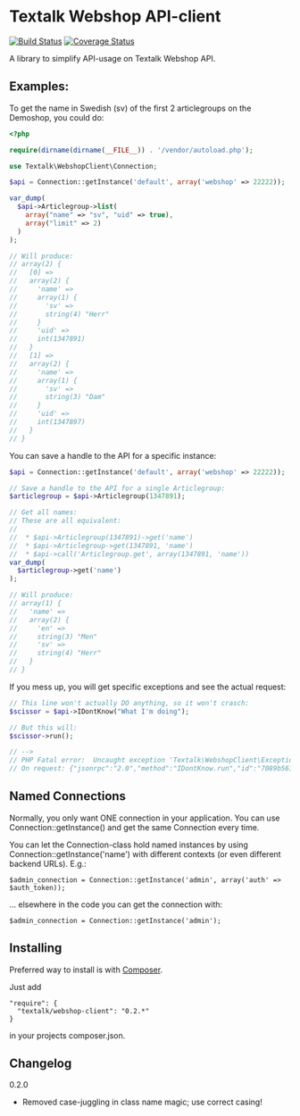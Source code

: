 Textalk Webshop API-client
==========================

[![Build Status](https://travis-ci.org/Textalk/textalk-webshopclient-php.png)](https://travis-ci.org/Textalk/textalk-webshopclient-php)
[![Coverage Status](https://coveralls.io/repos/Textalk/textalk-webshopclient-php/badge.png)](https://coveralls.io/r/Textalk/textalk-webshopclient-php)

A library to simplify API-usage on Textalk Webshop API.


Examples:
---------

To get the name in Swedish (sv) of the first 2 articlegroups on the Demoshop, you could do:

```php
<?php

require(dirname(dirname(__FILE__)) . '/vendor/autoload.php');

use Textalk\WebshopClient\Connection;

$api = Connection::getInstance('default', array('webshop' => 22222));

var_dump(
  $api->Articlegroup->list(
    array("name" => "sv", "uid" => true),
    array("limit" => 2)
  )
);

// Will produce:
// array(2) {
//   [0] =>
//   array(2) {
//     'name' =>
//     array(1) {
//       'sv' =>
//       string(4) "Herr"
//     }
//     'uid' =>
//     int(1347891)
//   }
//   [1] =>
//   array(2) {
//     'name' =>
//     array(1) {
//       'sv' =>
//       string(3) "Dam"
//     }
//     'uid' =>
//     int(1347897)
//   }
// }
```


You can save a handle to the API for a specific instance:

```php
$api = Connection::getInstance('default', array('webshop' => 22222));

// Save a handle to the API for a single Articlegroup:
$articlegroup = $api->Articlegroup(1347891);

// Get all names:
// These are all equivalent:
//
//  * $api->Articlegroup(1347891)->get('name')
//  * $api->Articlegroup->get(1347891, 'name')
//  * $api->call('Articlegroup.get', array(1347891, 'name'))
var_dump(
  $articlegroup->get('name')
);

// Will produce:
// array(1) {
//   'name' =>
//   array(2) {
//     'en' =>
//     string(3) "Men"
//     'sv' =>
//     string(4) "Herr"
//   }
// }
```


If you mess up, you will get specific exceptions and see the actual request:

```php
// This line won't actually DO anything, so it won't crasch:
$scissor = $api->IDontKnow("What I'm doing");

// But this will:
$scissor->run();

// -->
// PHP Fatal error:  Uncaught exception 'Textalk\WebshopClient\Exception\MethodNotFound' with message 'IDontKnow.run: Method not found: No API for IDontKnow
// On request: {"jsonrpc":"2.0","method":"IDontKnow.run","id":"7089b561-9252-4a0a-b45b-15a873509571","params":["What I'm doing"]}' in /home/liljegren/textalk-webshopclient-php/lib/Exception.php:32
```


Named Connections
-----------------

Normally, you only want ONE connection in your application.  You can use Connection::getInstance()
and get the same Connection every time.

You can let the Connection-class hold named instances by using Connection::getInstance('name')
with different contexts (or even different backend URLs).  E.g.:

    $admin_connection = Connection::getInstance('admin', array('auth' => $auth_token));

... elsewhere in the code you can get the connection with:

    $admin_connection = Connection::getInstance('admin');


Installing
----------

Preferred way to install is with [Composer](https://getcomposer.org/).

Just add

    "require": {
      "textalk/webshop-client": "0.2.*"
    }

in your projects composer.json.


Changelog
---------

0.2.0

 * Removed case-juggling in class name magic; use correct casing!

